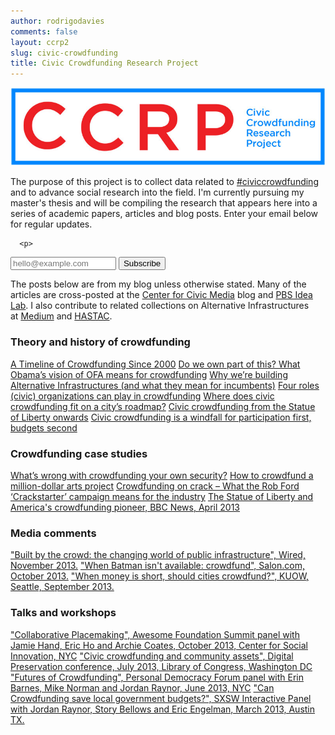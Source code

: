 ```yaml
---
author: rodrigodavies
comments: false
layout: ccrp2
slug: civic-crowdfunding
title: Civic Crowdfunding Research Project
---
```


<div class="jumbotron">
      <img src="ccrp_logo_horiz.jpg" class="largeimg">
      <p>The purpose of this project is to collect data related to <a href="https://twitter.com/search?q=civiccrowdfunding">#civiccrowdfunding</a> and to advance social research into the field. I'm currently pursuing my master's thesis and will be compiling the research that appears here into a series of academic papers, articles and blog posts. Enter your email below for regular updates.</p>
      <p>

      <p>
<form class="form-inline" id="mc-embedded-subscribe-form" action="http://rodrigodavies.us5.list-manage.com/subscribe/post?u=de978e08f4c1fc492f3be830d&amp;id=3cdf68e61c" method="post" name="mc-embedded-subscribe-form" novalidate="" target="_blank">
<input class="email" id="mce-EMAIL" type="email" name="EMAIL" placeholder="hello@example.com" required="" size="18" value=""> <input class="btn btn-primary" type="submit" name="subscribe" value="Subscribe">
</form>
</div>

The posts below are from my blog unless otherwise stated. Many of the articles are cross-posted at the [Center for Civic Media](http://civic.mit.edu/users/rodrigodavies) blog and [PBS Idea Lab](http://www.pbs.org/idealab/author/rdavies/). I also contribute to related collections on Alternative Infrastructures at [Medium](https://medium.com/alternative-infrastructures) and [HASTAC](http://www.hastac.org/groups/alternative-infrastructures). 

<a class="anchor" id="theory"></a>
<div class="panel panel-default">
  <div class="panel-heading">
    <h3 class="panel-title">Theory and history of crowdfunding</h3>
  </div>
  <a href="/blog/2013/11/06/a-timeline-of-crowdfunding.html" class="list-group-item">A Timeline of Crowdfunding Since 2000</a>
  <a href="/blog/2013/10/02/do-we-own-part-of-this-what-obamas-vision-of-ofa-means-for-crowdfunding.html" class="list-group-item">Do we own part of this? What Obama’s vision of OFA means for crowdfunding</a>
  <a href="/blog/2013/09/09/why-were-building-alternative-infrastructures-and-what-they-mean-for-incumbents.html" class="list-group-item">Why we’re building Alternative Infrastructures (and what they mean for incumbents)</a>
  <a href="/blog/2013/07/23/four-roles-civic-organizations-can-play-in-crowdfunding.html" class="list-group-item">Four roles (civic) organizations can play in crowdfunding</a>
  <a href="/blog/2013/06/15/where-does-civic-crowdfunding-fit-on-a-city-roadmap.html" class="list-group-item">Where does civic crowdfunding fit on a city’s roadmap?</a>
  <a href="/blog/2013/02/19/civic-crowdfunding-from-the-statue-of-liberty-to-now.html" class="list-group-item">Civic crowdfunding from the Statue of Liberty onwards</a>
  <a href="/blog/2013/01/16/civic-crowdfunding-is-a-windfall-for-participation-not-budgets.html" class="list-group-item">Civic crowdfunding is a windfall for participation first, budgets second</a>
</div>

<a class="anchor" id="cases"></a>
<div class="panel panel-default">
  <div class="panel-heading">
    <h3 class="panel-title">Crowdfunding case studies</h3>
  </div>
  <a href="/blog/2013/10/09/whats-wrong-with-crowdfunding-your-own-security.html" class="list-group-item">What’s wrong with crowdfunding your own security?</a>
  <a href="/blog/2013/09/16/how-to-crowdfund-a-million-dollar-arts-project.html" class="list-group-item">How to crowdfund a million-dollar arts project</a>
  <a href="/blog/2013/05/22/crowdfunding-on-crack.html" class="list-group-item">Crowdfunding on crack – What the Rob Ford ‘Crackstarter’ campaign means for the industry</a>
  <a href="http://www.bbc.co.uk/news/magazine-21932675" class="list-group-item">The Statue of Liberty and America's crowdfunding pioneer, BBC News, April 2013</a>
</div>

<a class="anchor" id="media"></a>
<div class="panel panel-default">
  <div class="panel-heading">
    <h3 class="panel-title">Media comments</h3>
  </div>
    <a href="http://www.wired.co.uk/magazine/archive/2013/11/features/built-by-the-crowd" class="list-group-item">"Built by the crowd: the changing world of public infrastructure", Wired, November 2013.</a>
    <a href="http://www.salon.com/2013/10/11/when_batman_isnt_available_crowd_fund/" class="list-group-item">"When Batman isn't available: crowdfund", Salon.com, October 2013.</a>
    <a href="http://kuow.org/post/when-money-short-should-cities-crowdfund" class="list-group-item">"When money is short, should cities crowdfund?", KUOW, Seattle, September 2013.</a>
</div>

<a class="anchor" id="talks"></a>
<div class="panel panel-default">
  <div class="panel-heading">
    <h3 class="panel-title">Talks and workshops</h3>
  </div>
  <a href="" class="list-group-item">"Collaborative Placemaking", Awesome Foundation Summit panel with Jamie Hand, Eric Ho and Archie Coates, October 2013, Center for Social Innovation, NYC</a>
  <a href="http://www.youtube.com/watch?v=WHhPS_0TM1A" class="list-group-item">"Civic crowdfunding and community assets", Digital Preservation conference, July 2013, Library of Congress, Washington DC</a> 
  <a href="http://personaldemocracy.com/conferences/nyc/2013/program" class="list-group-item">"Futures of Crowdfunding", Personal Democracy Forum panel with Erin Barnes, Mike Norman and Jordan Raynor, June 2013, NYC</a>
  <a href="civic_crowdfunding_pres.pdf" class="list-group-item">"Can Crowdfunding save local government budgets?", SXSW Interactive Panel with Jordan Raynor, Story Bellows and Eric Engelman, March 2013, Austin TX.</a>

</div>


